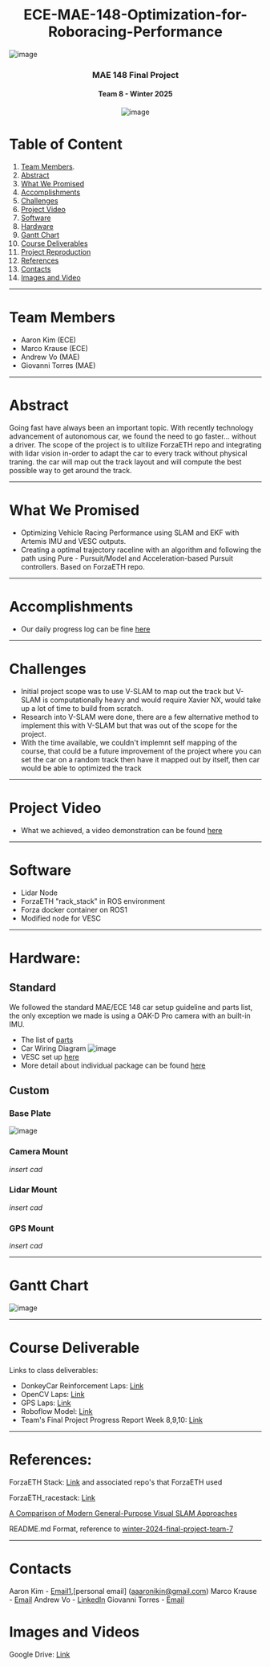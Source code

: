 # <div align = 'center'> ECE-MAE-148-Optimization-for-Roboracing-Performance </div>
![image](https://github.com/user-attachments/assets/f92d21c1-b05b-4499-a503-8d0ad4673dce) 
### <div align = "center"> MAE 148 Final Project </div>
#### <div align = 'center'> Team 8 - Winter 2025 </div>
<div align = "center">
  
![image](https://github.com/user-attachments/assets/c817c29c-3b0f-4314-b9cd-84079441b218)
</div>

# Table of Content
1. [Team Members](#team-members).
2. [Abstract](#abstract)
3. [What We Promised](#what-we-promised)
4. [Accomplishments](#accomplishments)
5. [Challenges](#challenges)
6. [Project Video](#project-video)
7. [Software](#software)
8. [Hardware](#hardware)
9. [Gantt Chart](#gantt-chart)
10. [Course Deliverables](#course-deliverable)
11. [Project Reproduction](#project-reproduction)
12. [References](#references)
13. [Contacts](#contacts)
14. [Images and Video](#images-and-videos)
<hr>

# Team Members
* Aaron Kim (ECE)
* Marco Krause (ECE)
* Andrew Vo (MAE)
* Giovanni Torres (MAE)
<hr>

# Abstract
Going fast have always been an important topic. With recently technology advancement of autonomous car, we found the need to go faster... without a driver. The scope of the project is to ultilize ForzaETH repo and integrating with lidar vision in-order to adapt the car to every track without physical traning. the car will map out the track layout and will compute the best possible way to get around the track.
<hr>

# What We Promised
- Optimizing Vehicle Racing Performance using SLAM and EKF with Artemis IMU and VESC outputs.
- Creating a optimal trajectory raceline with an algorithm and following the path using Pure - Pursuit/Model and Acceleration-based Pursuit controllers. Based on ForzaETH repo.
<hr>

# Accomplishments 
- Our daily progress log can be fine [here](https://docs.google.com/document/d/1Jbvnwe5eSdBmKXfEPnErvxRPAoAEU4X7f6TuEhFGy84/edit?usp=sharing)

<hr>

# Challenges
- Initial project scope was to use V-SLAM to map out the track but V-SLAM is computationally heavy and would require Xavier NX, would take up a lot of time to build from scratch.
- Research into V-SLAM were done, there are a few alternative method to implement this with V-SLAM but that was out of the scope for the project.
- With the time available, we couldn't implemnt self mapping of the course, that could be a future improvement of the project where you can set the car on a random track then have it mapped out by itself, then car would be able to optimized the track

<hr>
  
# Project Video
- What we achieved, a video demonstration can be found [here](https://drive.google.com/drive/folders/15zS9xfFcYgYLzARoz2ZrUlHNW0CQgAFX?usp=drive_link)

<hr>

# Software
- Lidar Node
- ForzaETH "rack_stack" in ROS environment
- Forza docker container on ROS1
- Modified node for VESC

<hr>

# Hardware:
## Standard
We followed the standard MAE/ECE 148 car setup guideline and parts list, the only exception we made is using a OAK-D Pro camera with an built-in IMU.
- The list of [parts](https://docs.google.com/file/d/1g7Q1cRvhreIL_nPo44IU39hTb_rMGENF/edit?filetype=msword)
- Car Wiring Diagram
![image](https://github.com/user-attachments/assets/518f93cc-00a1-46ad-82b5-f69ea34944a7)
- VESC set up [here](https://roboracer.ai/build)
- More detail about individual package can be found [here](https://docs.google.com/presentation/d/1jDzgPcM4uLSq9gf9zOrWzeR1uJlb5yxIsBrtGc7jHMk/edit?usp=sharing)

## Custom
### Base Plate
![image](https://github.com/user-attachments/assets/5c815773-6b8f-408f-9ff9-6ff27c4473b8)

### Camera Mount
*insert cad*
### Lidar Mount
*insert cad*
### GPS Mount
*insert cad*

<hr>

# Gantt Chart
![image](https://github.com/user-attachments/assets/c405db4b-cbf1-448d-aeb3-88ed590b36e5)
<hr>

# Course Deliverable
Links to class deliverables:
- DonkeyCar Reinforcement Laps: [Link](https://www.youtube.com/shorts/jBdtot5aemE)
- OpenCV Laps: [Link](https://www.youtube.com/watch?si=heQWVJycjnkgMijZ&v=hAXUiicVj78&feature=youtu.be)
- GPS Laps: [Link](https://www.youtube.com/watch?v=ry6CfRk-CJk&ab_channel=AaronKim)
- Roboflow Model: [Link](https://www.youtube.com/watch?v=dXgY9VMILmM&ab_channel=GiovanniTorres)
- Team's Final Project Progress Report
    Week 8,9,10: [Link](https://docs.google.com/presentation/d/1jDzgPcM4uLSq9gf9zOrWzeR1uJlb5yxIsBrtGc7jHMk/edit?usp=sharing)
<hr>

# References:
ForzaETH Stack: [Link](https://github.com/ForzaETH/race_stack/blob/main/README.md) and associated repo's that ForzaETH used

ForzaETH_racestack: [Link](https://arxiv.org/html/2403.11784v2#S8)

[A Comparison of Modern General-Purpose Visual SLAM Approaches](https://arxiv.org/pdf/2107.07589)

README.md Format, reference to [winter-2024-final-project-team-7](https://github.com/UCSD-ECEMAE-148/winter-2024-final-project-team-7?tab=readme-ov-file#slam-simultaneous-localization-and-mapping)
<hr>

# Contacts
Aaron Kim - [Email1](aak003@ucsd.edu),[personal email] (aaaronikin@gmail.com)
Marco Krause - [Email](m1krause@ucsd.edu)
Andrew Vo - [LinkedIn](www.linkedin.com/in/andrewvo1504)
Giovanni Torres - [Email](gitorres@ucsd.edu)

# Images and Videos
Google Drive: [Link](https://drive.google.com/drive/folders/15zS9xfFcYgYLzARoz2ZrUlHNW0CQgAFX?usp=drive_link)
